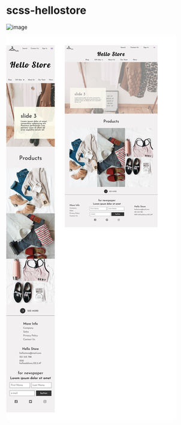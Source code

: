 # scss-hellostore
![image](https://github.com/barpa00/scss-hellostore/blob/main/nmrkm-8zbmn.gif)

![image](https://github.com/barpa00/scss-hellostore/blob/main/Frame.jpg)
